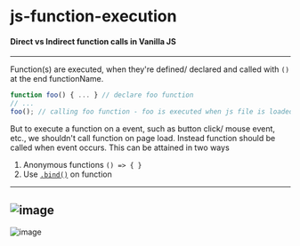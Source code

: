 # js-function-execution
#### Direct vs Indirect function calls in Vanilla JS
----
Function(s) are executed, when they're defined/ declared and called with `()` at the end functionName.
```javascript
function foo() { ... } // declare foo function
// ...
foo(); // calling foo function - foo is executed when js file is loaded.
```
But to execute a function on a event, such as button click/ mouse event, etc., we shouldn't call function on page load. Instead function should be called when event occurs. This can be attained in two ways
1. Anonymous functions `() => { }`
2. Use [`.bind()`](https://developer.mozilla.org/en-US/docs/Web/JavaScript/Reference/Global_Objects/Function/bind) on function
---
![image](https://user-images.githubusercontent.com/26609973/79126012-1eced480-7d6d-11ea-8160-8d7197cd55d1.png)
---
![image](https://user-images.githubusercontent.com/26609973/79126409-dd8af480-7d6d-11ea-9443-0b061f92a0ee.png)
